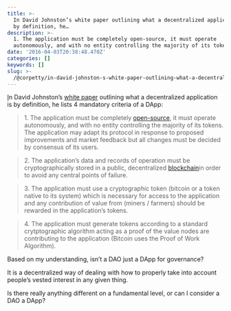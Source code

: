 ```yaml
---
title: >-
  In David Johnston’s white paper outlining what a decentralized application is
  by definition, he…
description: >-
  1. The application must be completely open-source, it must operate
  autonomously, and with no entity controlling the majority of its tokens…
date: '2016-04-03T20:38:48.470Z'
categories: []
keywords: []
slug: >-
  /@corpetty/in-david-johnston-s-white-paper-outlining-what-a-decentralized-application-is-by-definition-he-a34b3fc17249
---
```


[I](https://github.com/DavidJohnstonCEO/DecentralizedApplications)n David Johnston’s [white paper](https://github.com/DavidJohnstonCEO/DecentralizedApplications) outlining what a decentralized application is by definition, he lists 4 mandatory criteria of a DApp:

> 1\. The application must be completely [open-source](https://en.wikipedia.org/wiki/Open_source), it must operate autonomously, and with no entity controlling the majority of its tokens. The application may adapt its protocol in response to proposed improvements and market feedback but all changes must be decided by consensus of its users.

> 2\. The application’s data and records of operation must be cryptographically stored in a public, decentralized [blockchain](https://en.bitcoin.it/wiki/Block_chain)in order to avoid any central points of failure.

> 3\. The application must use a cryptographic token (bitcoin or a token native to its system) which is necessary for access to the application and any contribution of value from (miners / farmers) should be rewarded in the application’s tokens.

> 4\. The application must generate tokens according to a standard crytptographic algorithm acting as a proof of the value nodes are contributing to the application (Bitcoin uses the Proof of Work Algorithm).

Based on my understanding, isn’t a DAO just a DApp for governance?

It is a decentralized way of dealing with how to properly take into account people’s vested interest in any given thing.

Is there really anything different on a fundamental level, or can I consider a DAO a DApp?